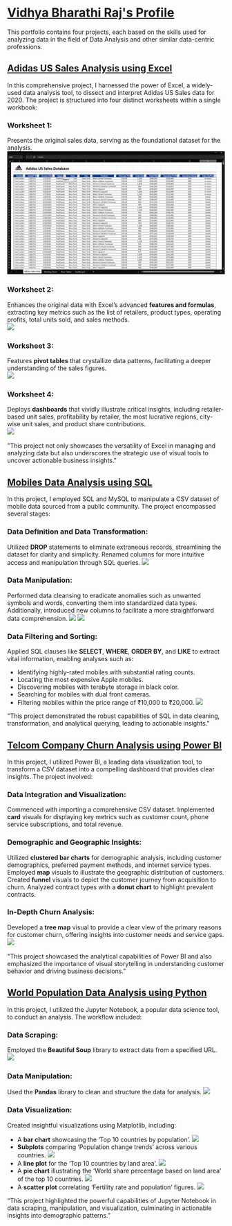# [Vidhya Bharathi Raj's Profile](https://github.com/VidhyabharathirajC)
This portfolio contains four projects, each based on the skills used for analyzing data in the field of Data Analysis and other similar data-centric professions.

## [Adidas US Sales Analysis using Excel](https://github.com/VidhyabharathirajC/Excel-Project)

In this comprehensive project, I harnessed the power of Excel, a widely-used data analysis tool, to dissect and interpret Adidas US Sales data for 2020. The project is structured into four distinct worksheets within a single workbook:

### Worksheet 1:
Presents the original sales data, serving as the foundational dataset for the analysis.  
![](https://github.com/Vidhya-bharathi-raj/Project-Images/blob/main/Excel%20Project%20Image/Screenshot%202024-04-09%20015411.jpg)
### Worksheet 2:
Enhances the original data with Excel’s advanced **features and formulas**, extracting key metrics such as the list of retailers, product types, operating profits, total units sold, and sales methods.\
![](https://github.com/VidhyabharathirajC/project-images/blob/main/Screenshot%202024-04-09%20015424.jpg)
### Worksheet 3:
Features **pivot tables** that crystallize data patterns, facilitating a deeper understanding of the sales figures.  
![](https://github.com/VidhyabharathirajC/project-images/blob/main/Screenshot%202024-04-09%20015442.jpg)
### Worksheet 4:
Deploys **dashboards** that vividly illustrate critical insights, including retailer-based unit sales, profitability by retailer, the most lucrative regions, city-wise unit sales, and product share contributions.  
![](https://github.com/VidhyabharathirajC/project-images/blob/main/Screenshot%202024-04-09%20015540.jpg)

"This project not only showcases the versatility of Excel in managing and analyzing data but also underscores the strategic use of visual tools to uncover actionable business insights."

## [Mobiles Data Analysis using SQL](https://github.com/VidhyabharathirajC/SQL-Project)

In this project, I employed SQL and MySQL to manipulate a CSV dataset of mobile data sourced from a public community. The project encompassed several stages:

### Data Definition and Data Transformation:
Utilized **DROP** statements to eliminate extraneous records, streamlining the dataset for clarity and simplicity. Renamed columns for more intuitive access and manipulation through SQL queries.
![](https://github.com/VidhyabharathirajC/project-images/blob/main/Screenshot%202024-04-09%20022726.jpg)
### Data Manipulation:
Performed data cleansing to eradicate anomalies such as unwanted symbols and words, converting them into standardized data types. Additionally, introduced new columns to facilitate a more straightforward data comprehension.
![](https://github.com/VidhyabharathirajC/project-images/blob/main/Screenshot%202024-04-09%20022741.jpg)
![](https://github.com/VidhyabharathirajC/project-images/blob/main/Screenshot%202024-04-09%20022752.jpg)
### Data Filtering and Sorting:
Applied SQL clauses like **SELECT**, **WHERE**, **ORDER BY**, and **LIKE** to extract vital information, enabling analyses such as:
- Identifying highly-rated mobiles with substantial rating counts.
- Locating the most expensive Apple mobiles.
- Discovering mobiles with terabyte storage in black color.
- Searching for mobiles with dual front cameras.
- Filtering mobiles within the price range of ₹10,000 to ₹20,000.
![](https://github.com/VidhyabharathirajC/project-images/blob/main/Screenshot%202024-04-09%20022814.jpg)

"This project demonstrated the robust capabilities of SQL in data cleaning, transformation, and analytical querying, leading to actionable insights."

## [Telcom Company Churn Analysis using Power BI](https://github.com/VidhyabharathirajC/Power-BI-Project)

In this project, I utilized Power BI, a leading data visualization tool, to transform a CSV dataset into a compelling dashboard that provides clear insights. The project involved:

### Data Integration and Visualization:
Commenced with importing a comprehensive CSV dataset. Implemented **card** visuals for displaying key metrics such as customer count, phone service subscriptions, and total revenue.
### Demographic and Geographic Insights:
Utilized **clustered bar charts** for demographic analysis, including customer demographics, preferred payment methods, and internet service types.
Employed **map** visuals to illustrate the geographic distribution of customers. Created **funnel** visuals to depict the customer journey from acquisition to churn. Analyzed contract types with a **donut chart** to highlight prevalent contracts.
### In-Depth Churn Analysis:
Developed a **tree map** visual to provide a clear view of the primary reasons for customer churn, offering insights into customer needs and service gaps.
![](https://github.com/VidhyabharathirajC/project-images/blob/main/Screenshot%202024-04-07%20142953.jpg)

"This project showcased the analytical capabilities of Power BI and also emphasized the importance of visual storytelling in understanding customer behavior and driving business decisions."

## [World Population Data Analysis using Python](https://github.com/VidhyabharathirajC/Python-Project)

In this project, I utilized the Jupyter Notebook, a popular data science tool, to conduct an analysis. The workflow included:

### Data Scraping:
Employed the **Beautiful Soup** library to extract data from a specified URL.
![](https://github.com/VidhyabharathirajC/project-images/blob/main/Screenshot%202024-04-09%20023500.jpg)
### Data Manipulation:
Used the **Pandas** library to clean and structure the data for analysis.
![](https://github.com/VidhyabharathirajC/project-images/blob/main/Screenshot%202024-04-09%20023530.jpg)
### Data Visualization:
Created insightful visualizations using Matplotlib, including:
- A **bar chart** showcasing the ‘Top 10 countries by population’.
![](https://github.com/VidhyabharathirajC/project-images/blob/main/Screenshot%202024-04-09%20023829.jpg)
- **Subplots** comparing ‘Population change trends’ across various countries.
![](https://github.com/VidhyabharathirajC/project-images/blob/main/Screenshot%202024-04-09%20023857.jpg)
- A **line plot** for the ‘Top 10 countries by land area’.
![](https://github.com/VidhyabharathirajC/project-images/blob/main/Screenshot%202024-04-09%20023925.jpg)
- A **pie chart** illustrating the ‘World share percentage based on land area’ of the top 10 countries.
![](https://github.com/VidhyabharathirajC/project-images/blob/main/Screenshot%202024-04-09%20024000.jpg)
- A **scatter plot** correlating ‘Fertility rate and population’ figures.
![](https://github.com/VidhyabharathirajC/project-images/blob/main/Screenshot%202024-04-09%20024024.jpg)

“This project highlighted the powerful capabilities of Jupyter Notebook in data scraping, manipulation, and visualization, culminating in actionable insights into demographic patterns.”


